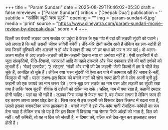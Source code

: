 +++
title = "Param Sundari"
date = 2025-08-29T19:46:02+05:30
draft = false
mreviews = ["Param Sundari"]
critics = ['Deepak Dua']
publication = ''
subtitle = "स्लीपिंग ब्यूटी ‘परम सुंदरी’"
opening = ""
img = 'param-sundari-6.jpg'
media = 'print'
source = "https://www.cineyatra.com/param-sundari-movie-review-by-deepak-dua/"
score = 4
+++

दिल्ली का पंजाबी लड़का परम सचदेव जा पहुंचा है केरल के एक गांव में वहां की लड़की सुंदरी को पटाने। उसे लगता है कि यही उसकी जीवन संगिनी बनेगी। धीरे-धीरे दोनों करीब आते हैं लेकिन वह लव-स्टोरी ही क्या जिसमें मुश्किलें और अड़चनें न हों और वे लवर ही क्या जो हर बाधा को पार न कर पाएं। दो अलग-अलग माहौल से आए लड़के-लड़की की प्रेम-कहानी देखना नया या अनोखा नहीं है। ऐसी कहानियों में दो जुदा संस्कृतियों, रीति-रिवाजों, परंपराओं आदि के पहले टकराने और फिर एकाकार होने की बातें दर्शकों को लुभाती हैं। ‘चैन्नई एक्सप्रैस’, ‘2 स्टेट्स’, ‘रॉकी और रानी की प्रेम कहानी’ जैसी फिल्मों में हम ये चीज़ें देख चुके हैं, आनंदित हो चुके हैं। लेकिन क्या ‘परम सुंदरी’ भी ऐसा कर पाने में कामयाब रही है? जवाब है-नहीं, बिल्कुल भी नहीं। पहला लक्षण-इस फिल्म को बनाने वालों की सोच स्पष्ट होती तो वे लोग अपनी बुनी हुई कहानी को एक कायदे का नाम ज़रूर देते। जान-बूझ कर लड़के का नाम परम और लड़की का सुंदरी रखा गया है ताकि ‘परम सुंदरी’ शीर्षक से दर्शकों को खींचा जा सके। चलिए, नाम में क्या रखा है, कहानी दमदार होनी चाहिए। यहां वह भी नहीं है। लड़का जिस वजह से केरल गया है, वह रोचक लगता है लेकिन जल्द ही वह कारण अपना असर छोड़ देता है। जिस तरह से इस कहानी को विस्तार देकर स्क्रिप्ट में बदला गया है, उससे इसका बनावटीपन साफ झलकता है। बनाने वालों ने इसे रॉम-कॉम यानी रोमांटिक-कॉमेडी का रूप देना चाहा है लेकिन सच तो यह है कि इस फिल्म में दिखाया गया रोमांस सिर्फ आंखों को भाता है, दिल को नहीं। रही कॉमेडी, तो वह न दिल को जंचती है, न दिमाग को, बल्कि उसे देख-सुन कर झल्लाहट ज़रूर होती है।
